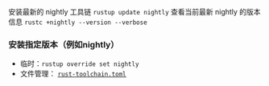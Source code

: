 安装最新的 nightly 工具链
`rustup update nightly`
查看当前最新 nightly 的版本信息
`rustc +nightly --version --verbose`

### 安装指定版本（例如nightly）
- 临时：`rustup override set nightly`
- 文件管理： [`rust-toolchain.toml`](`rust-toolchain.toml`.md)

